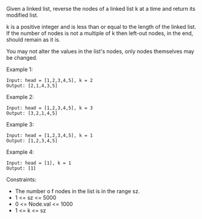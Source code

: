 Given a linked list, reverse the nodes of a linked list k at a time and return its modified list.

k is a positive integer and is less than or equal to the length of the linked list. If the number of nodes is not a multiple of k then left-out nodes, in the end, should remain as it is.

You may not alter the values in the list's nodes, only nodes themselves may be changed.

 

Example 1:

```
Input: head = [1,2,3,4,5], k = 2
Output: [2,1,4,3,5]
```

Example 2:

```
Input: head = [1,2,3,4,5], k = 3
Output: [3,2,1,4,5]
```

Example 3:

```
Input: head = [1,2,3,4,5], k = 1
Output: [1,2,3,4,5]
```

Example 4:

```
Input: head = [1], k = 1
Output: [1]
```

Constraints:
 - The number o f nodes in the list is in the range sz.
 - 1 <= sz <= 5000
 - 0 <= Node.val <= 1000
 - 1 <= k <= sz